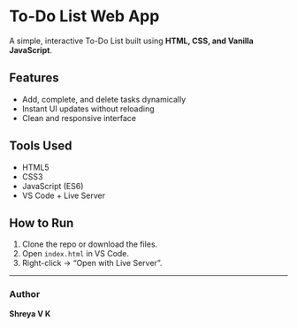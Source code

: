 # To-Do List Web App

A simple, interactive To-Do List built using **HTML, CSS, and Vanilla JavaScript**.

## Features
- Add, complete, and delete tasks dynamically
- Instant UI updates without reloading
- Clean and responsive interface

## Tools Used
- HTML5
- CSS3
- JavaScript (ES6)
- VS Code + Live Server

## How to Run
1. Clone the repo or download the files.
2. Open `index.html` in VS Code.
3. Right-click → “Open with Live Server”.

---

### Author
**Shreya V K**
